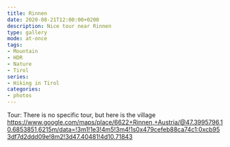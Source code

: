 ```yaml
---
title: Rinnen
date: 2020-08-21T12:00:00+0200
description: Nice tour near Rinnen
type: gallery
mode: at-once
tags:
- Mountain
- HDR
- Nature
- Tirol
series:
- Hiking in Tirol
categories:
- photos
---
```


Tour: There is no specific tour, but here is the village
https://www.google.com/maps/place/6622+Rinnen,+Austria/@47.3995796,10.6853851,6215m/data=!3m1!1e3!4m5!3m4!1s0x479cefeb88ca74c1:0xcb953df7d2ddd09e!8m2!3d47.40481!4d10.71843

